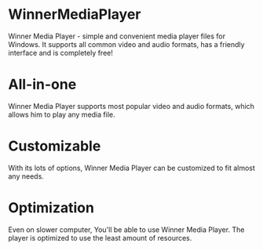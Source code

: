 WinnerMediaPlayer
=================

Winner Media Player - simple and convenient media player files for Windows. It supports all common video and audio formats, has a friendly interface and is completely free!


All-in-one
=================

Winner Media Player supports most popular video and audio formats, which allows him to play any media file.

Customizable
=================

With its lots of options, Winner Media Player can be customized to fit almost any needs.

Optimization
=================

Even on slower computer, You'll be able to use Winner Media Player. The player is optimized to use the least amount of resources.
